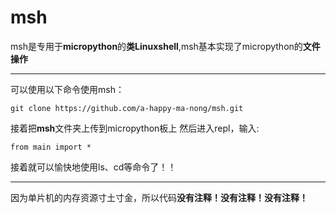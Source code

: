 # msh
msh是专用于**micropython**的**类Linuxshell**,msh基本实现了micropython的**文件操作**
***
可以使用以下命令使用msh：
```
git clone https://github.com/a-happy-ma-nong/msh.git
```
接着把**msh**文件夹上传到micropython板上
然后进入repl，输入:
```
from main import *
```
接着就可以愉快地使用ls、cd等命令了！！
***
因为单片机的内存资源寸土寸金，所以代码**没有注释！没有注释！没有注释！**

